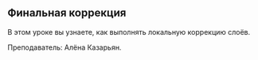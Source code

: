 ## Финальная коррекция

В этом уроке вы узнаете, как выполнять локальную коррекцию слоёв.

Преподаватель: Алёна Казарьян.

[](https://player.softculture.cc/embed/RVS/RVS_10.14.01_L6-11_Final_Touches)
